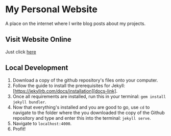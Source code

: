 # My Personal Website

A place on the internet where I write blog posts about my projects.

## Visit Website Online

Just click [here][link]

[link]: https://de-soot.github.io

## Local Development

1) Download a copy of the github repository's files onto your computer.
1) Follow the guide to install the prerequisites for Jekyll: [https://jekyllrb.com/docs/installation][docs-link].
2) Once all requirements are installed, run this in your terminal: `gem install jekyll bundler`.
3) Now that everything's installed and you are good to go, use `cd` to navigate to the folder where the you downloaded the copy of the Github repository and type and enter this into the terminal: `jekyll serve`.
4) Navigate to `localhost:4000`.
5) Profit!

[docs-link]: https://jekyllrb.com/docs/installation
